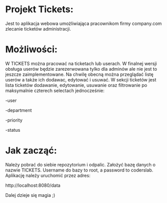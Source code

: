 # Projekt Tickets:


Jest to aplikacja webowa umożliwiająca pracownikom firmy company.com zlecanie ticketów administracji.

# Możliwości:


W TICKETS można pracować na ticketach lub userach. W finalnej wersji obsługa userów będzie zarezerwowana tylko dla adminów ale nie jest to jeszcze zaimplementowane.
Na chwilę obecną można przeglądać listę userów a także ich dodawac, edytować i usuwać.
W sekcji ticketów jest lista ticketów dodawanie, edytowanie, usuwanie oraz filtrowanie po maksymalnie czterech selectach jednocześnie:

-user

-department

-priority

-status


# Jak zacząć:


Należy pobrać do siebie repozytorium i odpalic. Założyć bazę danych o nazwie TICKETS. Username do bazy to root, a password to coderslab. Aplikację należy uruchomić przez adres:

http://localhost:8080/data

Dalej dzieje się magia ;)
